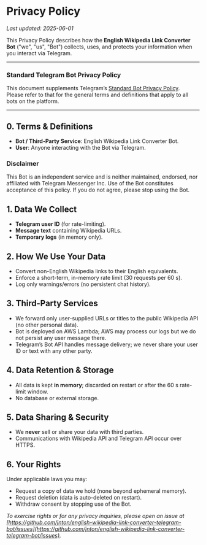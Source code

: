 # Privacy Policy

_Last updated: 2025-06-01_

This Privacy Policy describes how the **English Wikipedia Link Converter Bot** ("we", "us", "Bot") collects, uses, and protects your information when you interact via Telegram.

---

### Standard Telegram Bot Privacy Policy  
This document supplements Telegram’s [Standard Bot Privacy Policy](https://telegram.org/privacy-tpa).  
Please refer to that for the general terms and definitions that apply to all bots on the platform.

---

## 0. Terms & Definitions
- **Bot / Third-Party Service**: English Wikipedia Link Converter Bot.
- **User**: Anyone interacting with the Bot via Telegram.

### Disclaimer
This Bot is an independent service and is neither maintained, endorsed, nor affiliated with Telegram Messenger Inc. Use of the Bot constitutes acceptance of this policy. If you do not agree, please stop using the Bot.

## 1. Data We Collect
- **Telegram user ID** (for rate-limiting).
- **Message text** containing Wikipedia URLs.
- **Temporary logs** (in memory only).

## 2. How We Use Your Data
- Convert non-English Wikipedia links to their English equivalents.
- Enforce a short-term, in-memory rate limit (30 requests per 60 s).
- Log only warnings/errors (no persistent chat history).

## 3. Third-Party Services
- We forward only user-supplied URLs or titles to the public Wikipedia API (no other personal data).
- Bot is deployed on AWS Lambda; AWS may process our logs but we do not persist any user message there.
- Telegram’s Bot API handles message delivery; we never share your user ID or text with any other party.

## 4. Data Retention & Storage
- All data is kept **in memory**; discarded on restart or after the 60 s rate-limit window.
- No database or external storage.

## 5. Data Sharing & Security
- We **never** sell or share your data with third parties.
- Communications with Wikipedia API and Telegram API occur over HTTPS.

## 6. Your Rights  
Under applicable laws you may:  
- Request a copy of data we hold (none beyond ephemeral memory).  
- Request deletion (data is auto-deleted on restart).  
- Withdraw consent by stopping use of the Bot.

_To exercise rights or for any privacy inquiries, please open an issue at [https://github.com/jnton/english-wikipedia-link-converter-telegram-bot/issues](https://github.com/jnton/english-wikipedia-link-converter-telegram-bot/issues)._